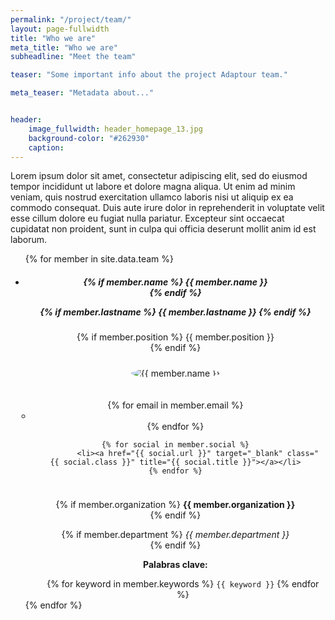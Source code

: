 ```yaml
---
permalink: "/project/team/"
layout: page-fullwidth
title: "Who we are"
meta_title: "Who we are"
subheadline: "Meet the team"

teaser: "Some important info about the project Adaptour team." 

meta_teaser: "Metadata about..."


header:
    image_fullwidth: header_homepage_13.jpg
    background-color: "#262930"
    caption: 
---
```



Lorem ipsum dolor sit amet, consectetur adipiscing elit, sed do eiusmod tempor incididunt ut labore et dolore magna aliqua. Ut enim ad minim veniam, quis nostrud exercitation ullamco laboris nisi ut aliquip ex ea commodo consequat. Duis aute irure dolor in reprehenderit in voluptate velit esse cillum dolore eu fugiat nulla pariatur. Excepteur sint occaecat cupidatat non proident, sunt in culpa qui officia deserunt mollit anim id est laborum.


<ul class="small-block-grid-2 medium-block-grid-3 large-block-grid-4">


{% for member in site.data.team %}


<li>
<div itemscope itemtype="http://schema.org/Person" style= "text-align: center;">

<h5>
{% if member.name %}
	{{ member.name }}<br>
{% endif %}

{% if member.lastname %}
	{{ member.lastname }}
{% endif %}
</h5>


{% if member.position %}
	{{ member.position }}<br/>
{% endif %}


<!-- click on image will navigate to the personal website -->
<!--<a class="th" href="{{ member.social.first.url }}">-->
<img src="{{ site.urlimg }}/team/{{ member.pic }}" alt="{{ member.name }}" style="padding:10px; border-radius: 50%;">
<!--</a>-->

<!-- social media icons -->
<ul class="inline-list" style="padding:10px">
	{% for email in member.email %}
              <li><a href="mailto:{{ email.url }}?subject=[ADAPTOUR] " class="{{ email.class }}" title="{{ email.title }}"></a></li>
	{% endfor %}


	{% for social in member.social %}
              <li><a href="{{ social.url }}" target="_blank" class="{{ social.class }}" title="{{ social.title }}"></a></li>
	{% endfor %}
</ul><!-- /.inline-list -->


{% if member.organization %}
	<strong>{{ member.organization }}</strong><br/>
{% endif %}

{% if member.department %}
	<i>{{ member.department }}</i><br/>
{% endif %}


<strong>Palabras clave:</strong>
<ul>
{% for keyword in member.keywords %}
	<li style="display:inline;"><code class="highlighter-rouge">{{ keyword }}</code></li>
{% endfor %}
</ul>



</div> <!-- http://schema.org/Person -->
</li>
{% endfor %}

